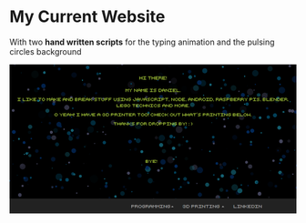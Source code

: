 # My Current Website

With two __hand written scripts__ for the typing animation and the pulsing circles background

<img src="https://github.com/stofstik/www/blob/master/screenshot.png" alt="screenshot" width="600px"/>
